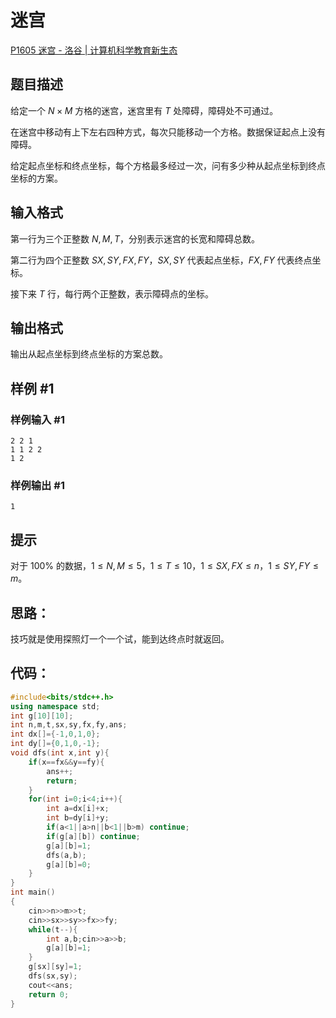 # 迷宫

[P1605 迷宫 - 洛谷 | 计算机科学教育新生态](https://www.luogu.com.cn/problem/P1605)

## 题目描述

给定一个 $N \times M$ 方格的迷宫，迷宫里有 $T$ 处障碍，障碍处不可通过。

在迷宫中移动有上下左右四种方式，每次只能移动一个方格。数据保证起点上没有障碍。

给定起点坐标和终点坐标，每个方格最多经过一次，问有多少种从起点坐标到终点坐标的方案。

## 输入格式

第一行为三个正整数 $N,M,T$，分别表示迷宫的长宽和障碍总数。

第二行为四个正整数 $SX,SY,FX,FY$，$SX,SY$ 代表起点坐标，$FX,FY$ 代表终点坐标。

接下来 $T$ 行，每行两个正整数，表示障碍点的坐标。

## 输出格式

输出从起点坐标到终点坐标的方案总数。

## 样例 #1

### 样例输入 #1

```
2 2 1
1 1 2 2
1 2
```

### 样例输出 #1

```
1
```

## 提示

对于 $100\%$ 的数据，$1 \le N,M \le 5$，$1 \le T \le 10$，$1 \le SX,FX \le n$，$1 \le SY,FY \le m$。



## 思路：

技巧就是使用探照灯一个一个试，能到达终点时就返回。

## 代码：

```c++
#include<bits/stdc++.h>
using namespace std;
int g[10][10];
int n,m,t,sx,sy,fx,fy,ans;
int dx[]={-1,0,1,0};
int dy[]={0,1,0,-1};
void dfs(int x,int y){
    if(x==fx&&y==fy){
        ans++;
        return;
    }
    for(int i=0;i<4;i++){
        int a=dx[i]+x;
        int b=dy[i]+y;
        if(a<1||a>n||b<1||b>m) continue;
        if(g[a][b]) continue;
        g[a][b]=1;
        dfs(a,b);
        g[a][b]=0;
    }
}
int main()
{
    cin>>n>>m>>t;
    cin>>sx>>sy>>fx>>fy;
    while(t--){
        int a,b;cin>>a>>b;
        g[a][b]=1;
    }
    g[sx][sy]=1;
    dfs(sx,sy);
    cout<<ans;
    return 0;
}
```

